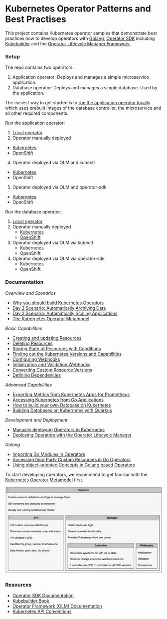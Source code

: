 # Kubernetes Operator Patterns and Best Practises

This project contains Kubernetes operator samples that demonstrate best practices how to develop operators with [Golang](https://go.dev/), [Operator SDK](https://sdk.operatorframework.io/) including [Kubebuilder](https://github.com/kubernetes-sigs/kubebuilder) and the [Operator Lifecycle Manager Framework](https://operatorframework.io/).

### Setup

The repo contains two operators:
1) Application operator: Deploys and manages a simple microservice application.
2) Database operator: Deploys and manages a simple database. Used by the application.

The easiest way to get started is to [run the application operator locally](documentation/AppSetupLocal.md) which uses prebuilt images of the database controller, the microservice and all other required components.

Run the application operator:

1) [Local operator](documentation/AppSetupLocal.md) 
2) Operator manually deployed
  * [Kubernetes](documentation/AppSetupManual.md)
  * [OpenShift](documentation/AppSetupManualOpenShift.md)
4) Operator deployed via OLM and kubectl
  * [Kubernetes](documentation/SetupDeploymentViaOLM.md)
  * OpenShift
5) Operator deployed via OLM and operator-sdk
  * [Kubernetes](documentation/SetupDeploymentViaOLM.md)
  * OpenShift

Run the database operator:

1) [Local operator](documentation/DbSetupLocal.md) 
2) Operator manually deployed
    * [Kubernetes](documentation/DbSetupManual.md)
    * [OpenShift](documentation/DbSetupManualOpenShift.md)
4) Operator deployed via OLM via kubectl
    * Kubernetes
    * OpenShift
5) Operator deployed via OLM via operator-sdk
    * Kubernetes
    * OpenShift

### Documentation

*Overview and Scenarios*

* [Why you should build Kubernetes Operators](http://heidloff.net/article/why-you-should-build-kubernetes-operators/)
* [Day 2 Scenario: Automatically Archiving Data](http://heidloff.net/article/automatically-archiving-data-kubernetes-operators/)
* [Day 2 Scenario: Automatically Scaling Applications](http://heidloff.net/article/scaling-applications-automatically-operators/)
* [The Kubernetes Operator Metamodel](http://heidloff.net/article/the-kubernetes-operator-metamodel/)

*Basic Capabilities*

* [Creating and updating Resources](http://heidloff.net/article/updating-resources-kubernetes-operators/)
* [Deleting Resources](http://heidloff.net/article/deleting-resources-kubernetes-operators/)
* [Storing State of Resources with Conditions](http://heidloff.net/article/storing-state-status-kubernetes-resources-conditions-operators-go/)
* [Finding out the Kubernetes Versions and Capabilities](http://heidloff.net/article/finding-kubernetes-version-capabilities-operators/)
* [Configuring Webhooks](http://heidloff.net/article/configuring-webhooks-kubernetes-operators/)
* [Initialization and Validation Webhooks](http://heidloff.net/article/developing-initialization-validation-webhooks-kubernetes-operators/)
* [Converting Custom Resource Versions](http://heidloff.net/article/converting-custom-resource-versions-kubernetes-operators/)
* [Defining Dependencies](http://heidloff.net/article/defining-dependencies-kubernetes-operators/)

*Advanced Capabilities*

* [Exporting Metrics from Kubernetes Apps for Prometheus](http://heidloff.net/article/exporting-metrics-kubernetes-applications-prometheus/)
* [Accessing Kubernetes from Go Applications](http://heidloff.net/article/accessing-kubernetes-from-go-applications/)
* [How to build your own Database on Kubernetes](http://heidloff.net/article/how-to-build-your-own-database-on-kubernetes/)
* [Building Databases on Kubernetes with Quarkus](http://heidloff.net/quarkus/building-databases-kubernetes-quarkus/)

*Development and Deployment*

* [Manually deploying Operators to Kubernetes](http://heidloff.net/article/manually-deploying-operators-to-kubernetes/)
* [Deploying Operators with the Operator Lifecycle Manager](http://heidloff.net/article/deploying-operators-operator-lifecycle-manager-olm/)

*Golang*

* [Importing Go Modules in Operators](http://heidloff.net/article/importing-go-modules-kubernetes-operators/)
* [Accessing third Party Custom Resources in Go Operators](http://heidloff.net/article/accessing-third-party-custom-resources-go-operators/)
* [Using object-oriented Concepts in Golang based Operators](http://heidloff.net/article/object-oriented-concepts-golang/)



To start developing operators, we recommend to get familiar with the [Kubernetes Operator Metamodel](http://heidloff.net/article/the-kubernetes-operator-metamodel/) first.

<img src="documentation/OperatorMetamodel.png" />

### Resources

* [Operator SDK Documentation](https://sdk.operatorframework.io/docs/overview/)
* [Kubebuilder Book](https://book.kubebuilder.io/)
* [Operator Framework (OLM) Documentation](https://olm.operatorframework.io/docs/)
* [Kubernetes API Conventions](https://github.com/kubernetes/community/blob/master/contributors/devel/sig-architecture/api-conventions.md)
